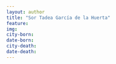 ```yaml
---
layout: author
title: "Sor Tadea García de la Huerta"
feature: 
img:
city-born: 
date-born: 
city-death: 
date-death:
---
```

